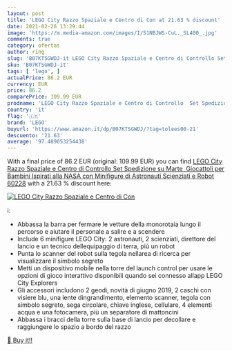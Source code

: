 ```yaml
---
layout: post
title: 'LEGO City Razzo Spaziale e Centro di Con at 21.63 % discount'
date: 2021-02-26 13:29:44
image: 'https://m.media-amazon.com/images/I/51NBJWS-CuL._SL400_.jpg'
comments: true
category: ofertas
author: ring
slug: 'B07KTSGWDJ-it LEGO City Razzo Spaziale e Centro di Controllo Set...'
sku: 'B07KTSGWDJ-it'
tags: [ 'lego', ]
actualPrice: 86.2 EUR
currency: EUR
price: 86.2
comparePrice: 109.99 EUR
prodname: 'LEGO City Razzo Spaziale e Centro di Controllo  Set Spedizione su Marte  Giocattoli per Bambini Ispirati alla NASA  con Minifigure di Astronauti  Scienziati e Robot  60228'
country: 'it'
flag: '🇮🇹'
brand: 'LEGO'
buyurl: 'https://www.amazon.it/dp/B07KTSGWDJ/?tag=tolees00-21'
descuento: '21.63'
average: '97.489053254438'
---
```


With a final price of 86.2 EUR (original: 109.99 EUR) you can find [LEGO City Razzo Spaziale e Centro di Controllo  Set Spedizione su Marte  Giocattoli per Bambini Ispirati alla NASA  con Minifigure di Astronauti  Scienziati e Robot  60228](https://www.amazon.it/dp/B07KTSGWDJ/?tag=tolees00-21) with a  21.63 % discount here:

[![LEGO City Razzo Spaziale e Centro di Con](https://m.media-amazon.com/images/I/51NBJWS-CuL._SL400_.jpg)](https://www.amazon.it/dp/B07KTSGWDJ/?tag=tolees00-21)

ℹ️:

- Abbassa la barra per fermare le vetture della monorotaia lungo il percorso e aiutare il personale a salire e a scendere
- Include 6 minifigure LEGO City: 2 astronauti, 2 scienziati, direttore del lancio e un tecnico dellequipaggio di terra, più un robot
- Punta lo scanner del robot sulla tegola nellarea di ricerca per visualizzare il simbolo segreto
- Metti un dispositivo mobile nella torre del launch control per usare le opzioni di gioco interattivo disponibili quando sei connesso allapp LEGO City Explorers
- Gli accessori includono 2 geodi, novità di giugno 2019, 2 caschi con visiere blu, una lente dingrandimento, elemento scanner, tegola con simbolo segreto, sega circolare, chiave inglese, cellulare, 4 elementi acqua e una fotocamera, più un separatore di mattoncini
- Abbassa i bracci della torre sulla base di lancio per decollare e raggiungere lo spazio a bordo del razzo

[🛒 Buy it!!](https://www.amazon.it/dp/B07KTSGWDJ/?tag=tolees00-21)
